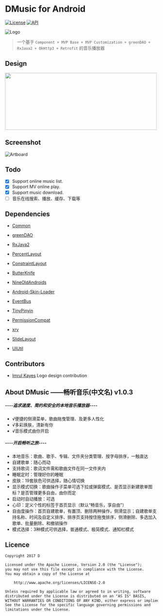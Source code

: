 # DMusic for Android

[![License](https://img.shields.io/badge/license-Apache%202-green.svg)](https://www.apache.org/licenses/LICENSE-2.0)
[![API](https://img.shields.io/badge/API-11%2B-green.svg?style=flat)](https://android-arsenal.com/api?level=11)

![Logo](https://github.com/Dsiner/DMusic/blob/master/app/src/main/res/mipmap-xhdpi/ic_launcher.png)

> 一个基于 `Component + MVP Base + MVP Customization + greenDAO + RxJava2 + OkHttp3 + Retrofit` 的音乐播放器

## Design
<img src="https://github.com/Dsiner/DMusic/blob/master/screenshot/design.png" width="500" height="187"/>

## Screenshot
![Artboard](https://github.com/Dsiner/DMusic/blob/master/screenshot/screenshot0.png)

## Todo
- [x] Support online music list.
- [x] Support MV online play.
- [x] Support music download.
- [ ] 音乐在线搜索、播放、缓存、下载等

## Dependencies
- [Common](https://github.com/Dsiner/Common)
- [greenDAO](https://github.com/greenrobot/greenDAO)
- [RxJava2](https://github.com/ReactiveX/RxJava)

- [PercentLayout]()
- [ConstraintLayout]()
- [ButterKnife](https://github.com/JakeWharton/butterknife)
- [NineOldAndroids](https://github.com/JakeWharton/NineOldAndroids)
- [Android-Skin-Loader](https://github.com/fengjundev/Android-Skin-Loader)

- [EventBus](https://github.com/greenrobot/EventBus)
- [TinyPinyin](https://github.com/promeG/TinyPinyin)

- [PermissionCompat](https://github.com/Dsiner/PermissionCompat)
- [xrv](https://github.com/Dsiner/xRecyclerViewF)
- [SlideLayout](https://github.com/Dsiner/SlideLayout)
- [UIUtil](https://github.com/Dsiner/UIUtil)

## Contributors
- [Imrul Kayes](https://github.com/saifulfrank) Logo design contribution

## About DMusic  ——畅听音乐(中文名) v1.0.3

##### ----追求速度、简约和安全的本地音乐播放器----

* √便捷的侧滑菜单，歌曲拖曳管理、及更多人性化
* √多彩焕肤，清新有你
* √音乐模式由你开启

##### ----开启畅听之旅----
* 本地音乐：歌曲、歌手、专辑、文件夹分类管理、按字母排序，一触直达
* 自建歌单：随心而动
* 支持歌词：歌词文件需和歌曲文件在同一文件夹内
* 睡眠定时：管理好你的睡眠
* 皮肤：19套肤色可供选择，随心情切换
* 显示模式切换：歌曲操作子菜单可选下拉或弹窗模式、是否显示新建歌单图标？是否管理更多自由，由你而定
* 启动时自动播放：可选
* 心印：定义个性的标签于首页显示（默认“畅音乐，享自由”）
* 自由度操作：首页自建歌单，有置顶、删除两种操作，侧滑显示；自建歌单支持名称、时间及自定义排序、排序页支持按住拖曳排序，侧滑删除、多选加入歌单、批量删除、和撤销操作
* 模式选择：3种模式可供选择，普通模式、极简模式、通知栏模式

## Licence

```txt
Copyright 2017 D

Licensed under the Apache License, Version 2.0 (the "License");
you may not use this file except in compliance with the License.
You may obtain a copy of the License at

    http://www.apache.org/licenses/LICENSE-2.0

Unless required by applicable law or agreed to in writing, software
distributed under the License is distributed on an "AS IS" BASIS,
WITHOUT WARRANTIES OR CONDITIONS OF ANY KIND, either express or implied.
See the License for the specific language governing permissions and
limitations under the License.
```
